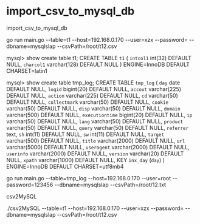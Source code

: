 # import_csv_to_mysql_db
import_csv_to_mysql_db


 go run main.go --table=t1  --host=192.168.0.170 --user=xzx --password= --dbname=mysqlslap --csvPath=/root/t12.csv
 
 mysql> show create table t1;
CREATE TABLE `t1` (
  `intcol1` int(32) DEFAULT NULL,
  `charcol1` varchar(128) DEFAULT NULL
) ENGINE=InnoDB DEFAULT CHARSET=latin1 


mysql> show create table tmp_log;
CREATE TABLE `tmp_log` (
  `day` date DEFAULT NULL,
  `logid` bigint(20) DEFAULT NULL,
  `accout` varchar(225) DEFAULT NULL,
  `action` varchar(225) DEFAULT NULL,
  `cd` varchar(50) DEFAULT NULL,
  `collectmark` varchar(50) DEFAULT NULL,
  `cookie` varchar(50) DEFAULT NULL,
  `disp` varchar(50) DEFAULT NULL,
  `domain` varchar(500) DEFAULT NULL,
  `executiontime` bigint(20) DEFAULT NULL,
  `ip` varchar(50) DEFAULT NULL,
  `lang` varchar(50) DEFAULT NULL,
  `product` varchar(50) DEFAULT NULL,
  `query` varchar(50) DEFAULT NULL,
  `referrer` text,
  `sh` int(11) DEFAULT NULL,
  `sw` int(11) DEFAULT NULL,
  `target` varchar(500) DEFAULT NULL,
  `title` varchar(2000) DEFAULT NULL,
  `url` varchar(5000) DEFAULT NULL,
  `useragent` varchar(2000) DEFAULT NULL,
  `userinfo` varchar(2000) DEFAULT NULL,
  `version` varchar(20) DEFAULT NULL,
  `xpath` varchar(1000) DEFAULT NULL,
  KEY `inx_day` (`day`)
) ENGINE=InnoDB DEFAULT CHARSET=utf8mb4

 go run main.go --table=tmp_log  --host=192.168.0.170 --user=root --password=123456 --dbname=mysqlslap --csvPath=/root/12.txt
 
 
 














csv2MySQL

./csv2MySQL --table=t1  --host=192.168.0.170 --user=xzx --password= --dbname=mysqlslap --csvPath=/root/t12.csv

